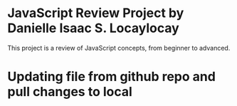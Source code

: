 # JavaScript Review Project by Danielle Isaac S. Locaylocay
This project is a review of JavaScript concepts, from beginner to advanced.

# Updating file from github repo and pull changes to local
